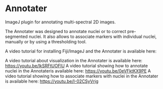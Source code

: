 # Annotater
ImageJ plugin for annotating multi-spectral 2D images.

The Annotater was designed to annotate nuclei or to correct pre-segmented nuclei. It also allows to associate markers with individual nuclei, manually or by using a thresholding tool.

A video tutorial for installing Fiji/ImageJ and the Annotater is available here:

A video tutorial about visualization in the Annotater is available here:
https://youtu.be/lkSRFtUOFlU
A video tutorial showing how to annotate nuclei in the Annotateris available here:
https://youtu.be/0eVFktKX9PE
A video tutorial showing how to associate markers with nuclei in the Annotater is available here:
https://youtu.be/I-02CSyVrjg

